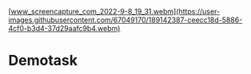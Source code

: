 [www_screencapture_com_2022-9-8_19_31.webm](https://user-images.githubusercontent.com/67049170/189142387-ceecc18d-5886-4cf0-b3d4-37d29aafc9b4.webm)
# Demotask
 
